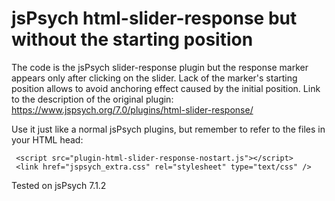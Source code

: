# jsPsych html-slider-response but without the starting position

The code is the jsPsych slider-response plugin but the response marker appears only after clicking on the slider. Lack of the marker's starting position allows to avoid anchoring effect caused by the initial position.
Link to the description of the original plugin: https://www.jspsych.org/7.0/plugins/html-slider-response/

Use it just like a normal jsPsych plugins, but remember to refer to the files in your HTML head:

```
 <script src="plugin-html-slider-response-nostart.js"></script>
 <link href="jspsych_extra.css" rel="stylesheet" type="text/css" />
```

Tested on jsPsych 7.1.2
